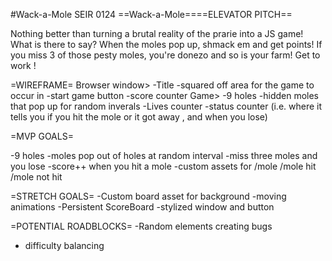 #Wack-a-Mole
SEIR 0124
==Wack-a-Mole====ELEVATOR PITCH==

Nothing better than turning a brutal reality of the prarie into a JS game! What is there to say? When the moles pop up, shmack em and get points! If you miss 3 of those pesty moles, you're donezo and so is your farm! Get to work !

=WIREFRAME=
Browser window>
-Title
-squared off area for the game to occur in
-start game button
-score counter 
Game>
-9 holes
-hidden moles that pop up for random inverals
-Lives counter
-status counter (i.e. where it tells you if you hit the mole or it got away , and when you lose)

=MVP GOALS=

-9 holes
-moles pop out of holes at random interval
-miss three moles and you lose
-score++ when you hit a mole
-custom assets for 
/mole 
/mole hit
/mole not hit


=STRETCH GOALS=
-Custom board asset for background
-moving animations
-Persistent ScoreBoard
-stylized window and button

=POTENTIAL ROADBLOCKS=
-Random elements creating bugs
- difficulty balancing


